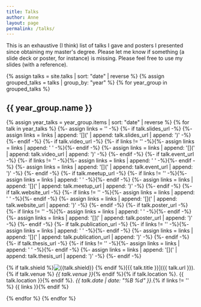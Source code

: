 ```yaml
---
title: Talks
author: Anne
layout: page
permalink: /talks/
---
```


This is an exhaustive (I think) list of talks I gave and posters I presented since obtaining my master's degree. Please let me know if something (a slide deck or poster, for instance) is missing. Please feel free to use my slides (with a reference).

{% assign talks = site.talks | sort: "date" | reverse %}
{% assign grouped_talks = talks | group_by: "year" %}
{% for year_group in grouped_talks %}

## {{ year_group.name }}

{% assign year_talks = year_group.items | sort: "date" | reverse %}
{% for talk in year_talks %}
{%- assign links = '' -%}
{%- if talk.slides_url -%}
  {%- assign links = links | append: '[<i class="fa fa-file-powerpoint-o"></i>](' | append: talk.slides_url | append: ')' -%}
{%- endif -%}
{%- if talk.video_url -%}
  {%- if links != '' -%}{%- assign links = links | append: '&nbsp;' -%}{%- endif -%}
  {%- assign links = links | append: '[<i class="fa fa-video-camera"></i>](' | append: talk.video_url | append: ')' -%}
{%- endif -%}
{%- if talk.event_url -%}
  {%- if links != '' -%}{%- assign links = links | append: '&nbsp;' -%}{%- endif -%}
  {%- assign links = links | append: '[<i class="fa fa-calendar"></i>](' | append: talk.event_url | append: ')' -%}
{%- endif -%}
{%- if talk.meetup_url -%}
  {%- if links != '' -%}{%- assign links = links | append: '&nbsp;' -%}{%- endif -%}
  {%- assign links = links | append: '[<i class="fa fa-users"></i>](' | append: talk.meetup_url | append: ')' -%}
{%- endif -%}
{%- if talk.website_url -%}
  {%- if links != '' -%}{%- assign links = links | append: '&nbsp;' -%}{%- endif -%}
  {%- assign links = links | append: '[<i class="fa fa-globe"></i>](' | append: talk.website_url | append: ')' -%}
{%- endif -%}
{%- if talk.poster_url -%}
  {%- if links != '' -%}{%- assign links = links | append: '&nbsp;' -%}{%- endif -%}
  {%- assign links = links | append: '[<i class="fa fa-file-image-o"></i>](' | append: talk.poster_url | append: ')' -%}
{%- endif -%}
{%- if talk.publication_url -%}
  {%- if links != '' -%}{%- assign links = links | append: '&nbsp;' -%}{%- endif -%}
  {%- assign links = links | append: '[<i class="fa fa-file-text-o"></i>](' | append: talk.publication_url | append: ')' -%}
{%- endif -%}
{%- if talk.thesis_url -%}
  {%- if links != '' -%}{%- assign links = links | append: '&nbsp;' -%}{%- endif -%}
  {%- assign links = links | append: '[<i class="fa fa-graduation-cap"></i>](' | append: talk.thesis_url | append: ')' -%}
{%- endif -%}

{% if talk.shield %}![{{talk.shield}}](https://img.shields.io/badge/{{talk.shield}}) {% endif %}[{{ talk.title }}]({{ talk.url }}).{% if talk.venue %} _{{ talk.venue }}_{% endif %}{% if talk.location %}. {{ talk.location }}{% endif %}. _{{ talk.date | date: "%B %d" }}_.{% if links != '' %} {{ links }}{% endif %}

{% endfor %}
{% endfor %}

